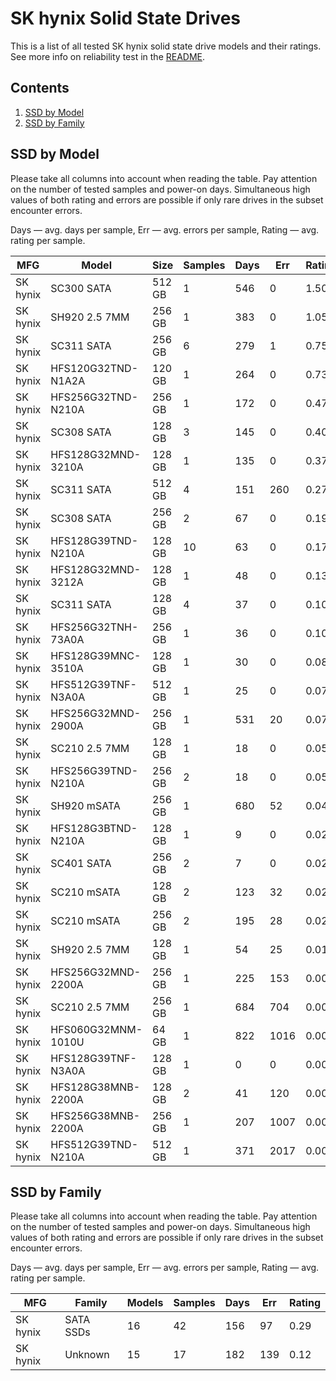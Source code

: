SK hynix Solid State Drives
===========================

This is a list of all tested SK hynix solid state drive models and their ratings. See
more info on reliability test in the [README](https://github.com/linuxhw/SMART).

Contents
--------

1. [ SSD by Model  ](#ssd-by-model)
2. [ SSD by Family ](#ssd-by-family)

SSD by Model
------------

Please take all columns into account when reading the table. Pay attention on the
number of tested samples and power-on days. Simultaneous high values of both rating
and errors are possible if only rare drives in the subset encounter errors.

Days   — avg. days per sample,
Err    — avg. errors per sample,
Rating — avg. rating per sample.

| MFG       | Model              | Size   | Samples | Days  | Err   | Rating |
|-----------|--------------------|--------|---------|-------|-------|--------|
| SK hynix  | SC300 SATA         | 512 GB | 1       | 546   | 0     | 1.50   |
| SK hynix  | SH920 2.5 7MM      | 256 GB | 1       | 383   | 0     | 1.05   |
| SK hynix  | SC311 SATA         | 256 GB | 6       | 279   | 1     | 0.75   |
| SK hynix  | HFS120G32TND-N1A2A | 120 GB | 1       | 264   | 0     | 0.73   |
| SK hynix  | HFS256G32TND-N210A | 256 GB | 1       | 172   | 0     | 0.47   |
| SK hynix  | SC308 SATA         | 128 GB | 3       | 145   | 0     | 0.40   |
| SK hynix  | HFS128G32MND-3210A | 128 GB | 1       | 135   | 0     | 0.37   |
| SK hynix  | SC311 SATA         | 512 GB | 4       | 151   | 260   | 0.27   |
| SK hynix  | SC308 SATA         | 256 GB | 2       | 67    | 0     | 0.19   |
| SK hynix  | HFS128G39TND-N210A | 128 GB | 10      | 63    | 0     | 0.17   |
| SK hynix  | HFS128G32MND-3212A | 128 GB | 1       | 48    | 0     | 0.13   |
| SK hynix  | SC311 SATA         | 128 GB | 4       | 37    | 0     | 0.10   |
| SK hynix  | HFS256G32TNH-73A0A | 256 GB | 1       | 36    | 0     | 0.10   |
| SK hynix  | HFS128G39MNC-3510A | 128 GB | 1       | 30    | 0     | 0.08   |
| SK hynix  | HFS512G39TNF-N3A0A | 512 GB | 1       | 25    | 0     | 0.07   |
| SK hynix  | HFS256G32MND-2900A | 256 GB | 1       | 531   | 20    | 0.07   |
| SK hynix  | SC210 2.5 7MM      | 128 GB | 1       | 18    | 0     | 0.05   |
| SK hynix  | HFS256G39TND-N210A | 256 GB | 2       | 18    | 0     | 0.05   |
| SK hynix  | SH920 mSATA        | 256 GB | 1       | 680   | 52    | 0.04   |
| SK hynix  | HFS128G3BTND-N210A | 128 GB | 1       | 9     | 0     | 0.02   |
| SK hynix  | SC401 SATA         | 256 GB | 2       | 7     | 0     | 0.02   |
| SK hynix  | SC210 mSATA        | 128 GB | 2       | 123   | 32    | 0.02   |
| SK hynix  | SC210 mSATA        | 256 GB | 2       | 195   | 28    | 0.02   |
| SK hynix  | SH920 2.5 7MM      | 128 GB | 1       | 54    | 25    | 0.01   |
| SK hynix  | HFS256G32MND-2200A | 256 GB | 1       | 225   | 153   | 0.00   |
| SK hynix  | SC210 2.5 7MM      | 256 GB | 1       | 684   | 704   | 0.00   |
| SK hynix  | HFS060G32MNM-1010U | 64 GB  | 1       | 822   | 1016  | 0.00   |
| SK hynix  | HFS128G39TNF-N3A0A | 128 GB | 1       | 0     | 0     | 0.00   |
| SK hynix  | HFS128G38MNB-2200A | 128 GB | 2       | 41    | 120   | 0.00   |
| SK hynix  | HFS256G38MNB-2200A | 256 GB | 1       | 207   | 1007  | 0.00   |
| SK hynix  | HFS512G39TND-N210A | 512 GB | 1       | 371   | 2017  | 0.00   |

SSD by Family
-------------

Please take all columns into account when reading the table. Pay attention on the
number of tested samples and power-on days. Simultaneous high values of both rating
and errors are possible if only rare drives in the subset encounter errors.

Days   — avg. days per sample,
Err    — avg. errors per sample,
Rating — avg. rating per sample.

| MFG       | Family                 | Models | Samples | Days  | Err   | Rating |
|-----------|------------------------|--------|---------|-------|-------|--------|
| SK hynix  | SATA SSDs              | 16     | 42      | 156   | 97    | 0.29   |
| SK hynix  | Unknown                | 15     | 17      | 182   | 139   | 0.12   |
